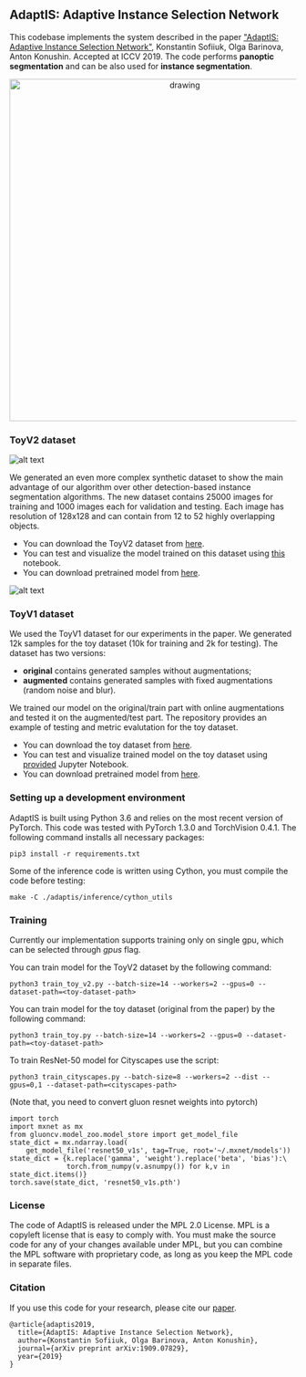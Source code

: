 ## AdaptIS: Adaptive Instance Selection Network
This codebase implements the system described in the paper ["AdaptIS: Adaptive Instance Selection Network"](https://arxiv.org/abs/1909.07829), Konstantin Sofiiuk, Olga Barinova, Anton Konushin. Accepted at ICCV 2019.
The code performs **panoptic segmentation** and can be also used for **instance segmentation**.

<p align="center">
  <img src="./images/adaptis_model_scheme.png" alt="drawing" width="600"/>
</p>


### ToyV2 dataset
![alt text](./images/toy2_wide.jpg)

We generated an even more complex synthetic dataset to show the main advantage of our algorithm over other detection-based instance segmentation algorithms. The new dataset contains 25000 images for training and 1000 images each for validation and testing. Each image has resolution of 128x128 and can contain from 12 to 52 highly overlapping objects.

* You can download the ToyV2 dataset from [here](https://drive.google.com/open?id=1iUMuWZUA4wzBC3ka01jkUM5hNqU3rV_U). 
* You can test and visualize the model trained on this dataset using [this](notebooks/test_toy_v2_model.ipynb) notebook.
* You can download pretrained model from [here](https://drive.google.com/open?id=1fq72ZeVdOHM37Qv648lRVVD0VWjcD_a2).

![alt text](./images/toy_v2_comparison.jpg)


### ToyV1 dataset

We used the ToyV1 dataset for our experiments in the paper. We generated 12k samples for the toy dataset (10k for training and 2k for testing). The dataset has two versions:
* **original** contains generated samples without augmentations;
* **augmented** contains generated samples with fixed augmentations (random noise and blur).

We trained our model on the original/train part with online augmentations and tested it on the augmented/test part. The repository provides an example of testing and metric evalutation for the toy dataset.
* You can download the toy dataset from [here](https://drive.google.com/open?id=161UZrYSE_B3W3hIvs1FaXFvoFaZae4FT). 
* You can test and visualize trained model on the toy dataset using [provided](notebooks/test_toy_model.ipynb) Jupyter Notebook.
* You can download pretrained model from [here](https://drive.google.com/file/d/1n1UzzNN_9H2F71xyhKckJDr8XHDSJ-py).


### Setting up a development environment

AdaptIS is built using Python 3.6 and relies on the most recent version of PyTorch. This code was tested with PyTorch 1.3.0 and TorchVision 0.4.1. The following command installs all necessary packages:

```
pip3 install -r requirements.txt
```

Some of the inference code is written using Cython, you must compile the code before testing:
```
make -C ./adaptis/inference/cython_utils
```


### Training

Currently our implementation supports training only on single gpu, which can be selected through *gpus* flag.

You can train model for the ToyV2 dataset by the following command:
```
python3 train_toy_v2.py --batch-size=14 --workers=2 --gpus=0 --dataset-path=<toy-dataset-path>
```

You can train model for the toy dataset (original from the paper) by the following command:
```
python3 train_toy.py --batch-size=14 --workers=2 --gpus=0 --dataset-path=<toy-dataset-path>
```

To train ResNet-50 model for Cityscapes use the script:
```
python3 train_cityscapes.py --batch-size=8 --workers=2 --dist --gpus=0,1 --dataset-path=<cityscapes-path>
```

(Note that, you need to convert gluon resnet weights into pytorch)
```
import torch
import mxnet as mx
from gluoncv.model_zoo.model_store import get_model_file
state_dict = mx.ndarray.load(
    get_model_file('resnet50_v1s', tag=True, root='~/.mxnet/models'))
state_dict = {k.replace('gamma', 'weight').replace('beta', 'bias'):\
              torch.from_numpy(v.asnumpy()) for k,v in state_dict.items()}
torch.save(state_dict, 'resnet50_v1s.pth')
```

### License
The code of AdaptIS is released under the MPL 2.0 License. MPL is a copyleft license that is easy to comply with. You must make the source code for any of your changes available under MPL, but you can combine the MPL software with proprietary code, as long as you keep the MPL code in separate files.


### Citation
If you use this code for your research, please cite our [paper](https://arxiv.org/abs/1909.07829).

```
@article{adaptis2019,
  title={AdaptIS: Adaptive Instance Selection Network},
  author={Konstantin Sofiiuk, Olga Barinova, Anton Konushin},
  journal={arXiv preprint arXiv:1909.07829},
  year={2019}
}
```

